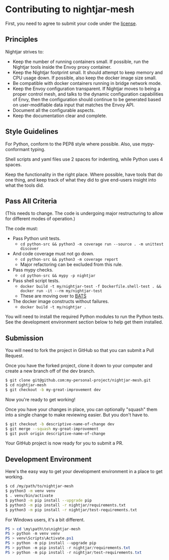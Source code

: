 # Contributing to nightjar-mesh

First, you need to agree to submit your code under the [license](LICENSE).

## Principles

Nightjar strives to:

* Keep the number of running containers small.  If possible, run the Nightjar tools inside the Envoy proxy container.
* Keep the Nightjar footprint small.  It should attempt to keep memory and CPU usage down.  If possible, also keep the docker image size small.
* Be compatible with docker containers running in bridge network mode.
* Keep the Envoy configuration transparent.  If Nightjar moves to being a proper control mesh, and talks to the dynamic configuration capabilities of Envy, then the configuration should continue to be generated based on user-modifiable data input that matches the Envoy API.
* Document all the configurable aspects.
* Keep the documentation clear and complete.


## Style Guidelines

For Python, conform to the PEP8 style where possible.  Also, use mypy-conformant typing.

Shell scripts and yaml files use 2 spaces for indenting, while Python uses 4 spaces.

Keep the functionality in the right place.  Where possible, have tools that do one thing, and keep track of what they did to give end-users insight into what the tools did.


## Pass All Criteria

(This needs to change.  The code is undergoing major restructuring to allow for different modes of operation.)

The code must:

* Pass Python unit tests.
    * `cd python-src && python3 -m coverage run --source . -m unittest discover`
* And code coverage must not go down.
    * `cd python-src && python3 -m coverage report`
    * Major refactoring can be excluded from this rule.
* Pass mypy checks.
    * `cd python-src && mypy -p nightjar`
* Pass shell script tests.
    * `docker build -t my/nightjar-test -f Dockerfile.shell-test . && docker run -it --rm my/nightjar-test`
    * These are moving over to [BATS](https://github.com/bats-core/bats-core)
* The docker image constructs without failures.
    * `docker build -t my/nightjar .`

You will need to install the required Python modules to run the Python tests.  See the development environment section below to help get them installed.


## Submission

You will need to fork the project in GitHub so that you can submit a Pull Request.

Once you have the forked project, clone it down to your computer and create a new branch off of the dev branch.

```bash
$ git clone git@github.com:my-personal-project/nightjar-mesh.git
$ cd nightjar-mesh
$ git checkout -b my-great-improvement dev
```

Now you're ready to get working!

Once you have your changes in place, you can optionally "squash" them into a single change to make reviewing easier.  But you don't have to.

```bash
$ git checkout -b descriptive-name-of-change dev
$ git merge --squash my-great-improvement
$ git push origin descriptive-name-of-change
```

Your GitHub project is now ready for you to submit a PR.


## Development Environment

Here's the easy way to get your development environment in a place to get working.

```bash
$ cd /my/path/to/nightjar-mesh
$ python3 -m venv venv
$ . venv/bin/activate
$ python3 -m pip install --upgrade pip
$ python3 -m pip install -r nightjar/requirements.txt
$ python3 -m pip install -r nightjar/test-requirements.txt
```

For Windows users, it's a bit different.

```powershell
PS > cd \my\path\to\nightjar-mesh
PS > python -m venv venv
PS > venv\Scripts\Activate.ps1
PS > python -m pip install --upgrade pip
PS > python -m pip install -r nightjar/requirements.txt
PS > python -m pip install -r nightjar/test-requirements.txt
```
